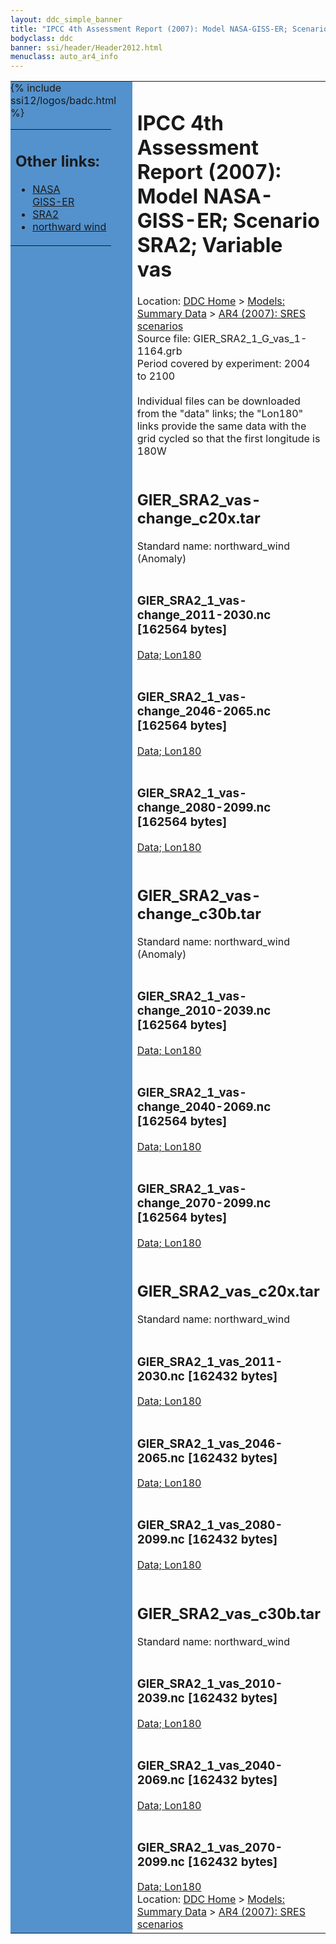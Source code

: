```yaml
---
layout: ddc_simple_banner
title: "IPCC 4th Assessment Report (2007): Model NASA-GISS-ER; Scenario SRA2; Variable vas"
bodyclass: ddc
banner: ssi/header/Header2012.html
menuclass: auto_ar4_info
---
```



<table width="100%" border="0" cellspacing="0" cellpadding="0" style="border-collapse: collapse;">
<tr style="margin:0;padding:0;border:0;">
<td style="margin:0;padding:0;border:0;height:1pt;width:150pt;background:#5492CD;" valign="top" >

<div id="lh-col2" class="auto_ar4_info">
<table class="menumain" bgcolor="#5492CD" cellspacing="0" width="100%" border="0">
<tr><td>
<h2> Other links:</h2>
<ul>
<li><a href="/auto/ar4/model-NASA-GISS-ER.html">NASA<br/>GISS-ER</a></li>
<li><a href="/auto/ar4/scenario-SRA2.html">SRA2</a></li>
<li><a href="/auto/ar4/var-northward_wind.html">northward wind</a></li>
</ul>
</td></tr>
{% include ssi12/logos/badc.html %}
</table>
</div>
</td>
<td><h1>IPCC 4th Assessment Report (2007): Model NASA-GISS-ER; Scenario SRA2; Variable vas</h1>

<!-- Breadcrumb1 -->
<div id="breadcrumb1" align="left">
Location: <a href="/index.html">DDC Home</a> > <a href="/sim/gcm_clim/">Models: Summary Data</a>
> <a href="/sim/gcm_clim/SRES_AR4/index.html">AR4 (2007): SRES scenarios</a>
</div>
<!-- End of Breadcrumb1 -->Source file: GIER_SRA2_1_G_vas_1-1164.grb
<br/>
Period covered by experiment: 2004 to 2100<br/>
<br/>Individual files can be downloaded from the "data" links; the "Lon180" links provide the same data
         with the grid cycled so that the first longitude is 180W<br/>
<br/><h2>GIER_SRA2_vas-change_c20x.tar</h2>
Standard name: northward_wind (Anomaly)<br>
<br/><h3>GIER_SRA2_1_vas-change_2011-2030.nc [162564 bytes]</h3>
<a href="/cgi-bin/downl/ar4_nc/vas/GIER_SRA2_1_vas-change_2011-2030.nc">Data; </a><a href="/cgi-bin/downl/ar4_nc/vas/GIER_SRA2_1_vas-change_2011-2030.cyto180.nc"> Lon180</a><br/>
<br/><h3>GIER_SRA2_1_vas-change_2046-2065.nc [162564 bytes]</h3>
<a href="/cgi-bin/downl/ar4_nc/vas/GIER_SRA2_1_vas-change_2046-2065.nc">Data; </a><a href="/cgi-bin/downl/ar4_nc/vas/GIER_SRA2_1_vas-change_2046-2065.cyto180.nc"> Lon180</a><br/>
<br/><h3>GIER_SRA2_1_vas-change_2080-2099.nc [162564 bytes]</h3>
<a href="/cgi-bin/downl/ar4_nc/vas/GIER_SRA2_1_vas-change_2080-2099.nc">Data; </a><a href="/cgi-bin/downl/ar4_nc/vas/GIER_SRA2_1_vas-change_2080-2099.cyto180.nc"> Lon180</a><br/>
<br/><h2>GIER_SRA2_vas-change_c30b.tar</h2>
Standard name: northward_wind (Anomaly)<br>
<br/><h3>GIER_SRA2_1_vas-change_2010-2039.nc [162564 bytes]</h3>
<a href="/cgi-bin/downl/ar4_nc/vas/GIER_SRA2_1_vas-change_2010-2039.nc">Data; </a><a href="/cgi-bin/downl/ar4_nc/vas/GIER_SRA2_1_vas-change_2010-2039.cyto180.nc"> Lon180</a><br/>
<br/><h3>GIER_SRA2_1_vas-change_2040-2069.nc [162564 bytes]</h3>
<a href="/cgi-bin/downl/ar4_nc/vas/GIER_SRA2_1_vas-change_2040-2069.nc">Data; </a><a href="/cgi-bin/downl/ar4_nc/vas/GIER_SRA2_1_vas-change_2040-2069.cyto180.nc"> Lon180</a><br/>
<br/><h3>GIER_SRA2_1_vas-change_2070-2099.nc [162564 bytes]</h3>
<a href="/cgi-bin/downl/ar4_nc/vas/GIER_SRA2_1_vas-change_2070-2099.nc">Data; </a><a href="/cgi-bin/downl/ar4_nc/vas/GIER_SRA2_1_vas-change_2070-2099.cyto180.nc"> Lon180</a><br/>
<br/><h2>GIER_SRA2_vas_c20x.tar</h2>
Standard name: northward_wind<br>
<br/><h3>GIER_SRA2_1_vas_2011-2030.nc [162432 bytes]</h3>
<a href="/cgi-bin/downl/ar4_nc/vas/GIER_SRA2_1_vas_2011-2030.nc">Data; </a><a href="/cgi-bin/downl/ar4_nc/vas/GIER_SRA2_1_vas_2011-2030.cyto180.nc"> Lon180</a><br/>
<br/><h3>GIER_SRA2_1_vas_2046-2065.nc [162432 bytes]</h3>
<a href="/cgi-bin/downl/ar4_nc/vas/GIER_SRA2_1_vas_2046-2065.nc">Data; </a><a href="/cgi-bin/downl/ar4_nc/vas/GIER_SRA2_1_vas_2046-2065.cyto180.nc"> Lon180</a><br/>
<br/><h3>GIER_SRA2_1_vas_2080-2099.nc [162432 bytes]</h3>
<a href="/cgi-bin/downl/ar4_nc/vas/GIER_SRA2_1_vas_2080-2099.nc">Data; </a><a href="/cgi-bin/downl/ar4_nc/vas/GIER_SRA2_1_vas_2080-2099.cyto180.nc"> Lon180</a><br/>
<br/><h2>GIER_SRA2_vas_c30b.tar</h2>
Standard name: northward_wind<br>
<br/><h3>GIER_SRA2_1_vas_2010-2039.nc [162432 bytes]</h3>
<a href="/cgi-bin/downl/ar4_nc/vas/GIER_SRA2_1_vas_2010-2039.nc">Data; </a><a href="/cgi-bin/downl/ar4_nc/vas/GIER_SRA2_1_vas_2010-2039.cyto180.nc"> Lon180</a><br/>
<br/><h3>GIER_SRA2_1_vas_2040-2069.nc [162432 bytes]</h3>
<a href="/cgi-bin/downl/ar4_nc/vas/GIER_SRA2_1_vas_2040-2069.nc">Data; </a><a href="/cgi-bin/downl/ar4_nc/vas/GIER_SRA2_1_vas_2040-2069.cyto180.nc"> Lon180</a><br/>
<br/><h3>GIER_SRA2_1_vas_2070-2099.nc [162432 bytes]</h3>
<a href="/cgi-bin/downl/ar4_nc/vas/GIER_SRA2_1_vas_2070-2099.nc">Data; </a><a href="/cgi-bin/downl/ar4_nc/vas/GIER_SRA2_1_vas_2070-2099.cyto180.nc"> Lon180</a><br/>
<!-- Breadcrumb2 -->
<div id="breadcrumb2" align="left">
Location: <a href="/index.html">DDC Home</a> > <a href="/sim/gcm_clim/">Models: Summary Data</a>
> <a href="/sim/gcm_clim/SRES_AR4/index.html">AR4 (2007): SRES scenarios</a>
</div>
<!-- End of Breadcrumb2 --></td></tr></table>

